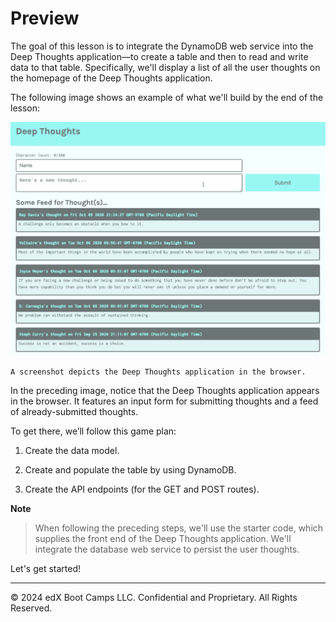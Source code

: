 # Preview

The goal of this lesson is to integrate the DynamoDB web service into the Deep Thoughts application—to create a table and then to read and write data to that table. Specifically, we'll display a list of all the user thoughts on the homepage of the Deep Thoughts application.

The following image shows an example of what we'll build by the end of the lesson:

![](../Images/50-homepage.png)

`A screenshot depicts the Deep Thoughts application in the browser.`

In the preceding image, notice that the Deep Thoughts application appears in the browser. It features an input form for submitting thoughts and a feed of already-submitted thoughts.

To get there, we’ll follow this game plan:

1. Create the data model.

2. Create and populate the table by using DynamoDB.

3. Create the API endpoints (for the GET and POST routes).

**Note**

> When following the preceding steps, we'll use the starter code, which supplies the front end of the Deep Thoughts application. We'll integrate the database web service to persist the user thoughts.

Let's get started!

---
© 2024 edX Boot Camps LLC. Confidential and Proprietary. All Rights Reserved.